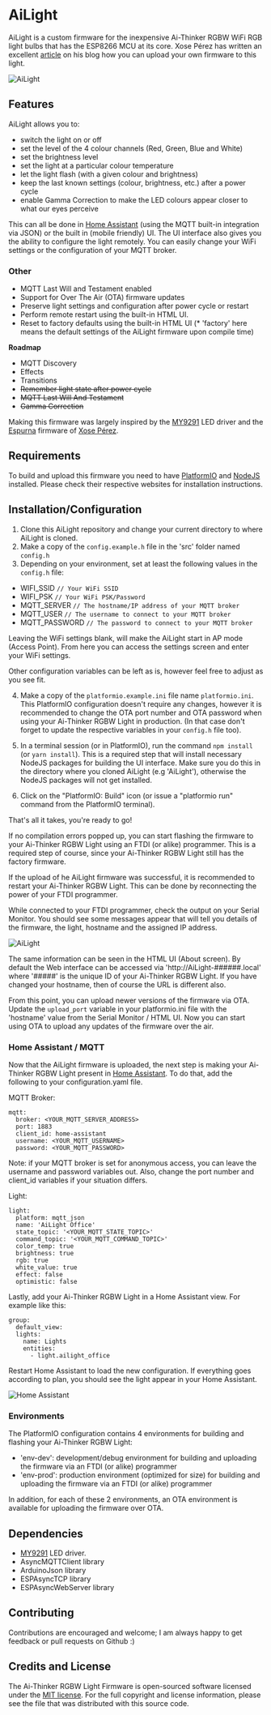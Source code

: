 # AiLight

AiLight is a custom firmware for the inexpensive Ai-Thinker RGBW WiFi RGB light bulbs that has the ESP8266 MCU at its core. Xose Pérez has written an excellent [article](http://tinkerman.cat/ailight-hackable-rgbw-light-bulb/) on his blog how you can upload your own firmware to this light.

![AiLight](https://www.sachatelgenhof.nl/user/pages/02.blog/ailight/screen_combo_m.png)

## Features

AiLight allows you to:

- switch the light on or off
- set the level of the 4 colour channels (Red, Green, Blue and White)
- set the brightness level
- set the light at a particular colour temperature
- let the light flash (with a given colour and brightness)
- keep the last known settings (colour, brightness, etc.) after a power cycle
- enable Gamma Correction to make the LED colours appear closer to what our eyes perceive

This can all be done in [Home Assistant](https://home-assistant.io) (using the MQTT built-in integration via JSON) or the built in (mobile friendly) UI. The UI interface also gives you the ability to configure the light remotely. You can easily change your WiFi settings or the configuration of your MQTT broker.

### Other

- MQTT Last Will and Testament enabled
- Support for Over The Air (OTA) firmware updates
- Preserve light settings and configuration after power cycle or restart
- Perform remote restart using the built-in HTML UI.
- Reset to factory defaults using the built-in HTML UI (* 'factory' here means the default settings of the AiLight firmware upon compile time)


**Roadmap**

- MQTT Discovery
- Effects
- Transitions
- ~~Remember light state after power cycle~~
- ~~MQTT Last Will And Testament~~
- ~~Gamma Correction~~

Making this firmware was largely inspired by the [MY9291](https://github.com/xoseperez/my9291) LED driver and the [Espurna](https://bitbucket.org/xoseperez/espurna) firmware of [Xose Pérez](https://github.com/xoseperez).

## Requirements

To build and upload this firmware you need to have [PlatformIO](http://platformio.org/) and [NodeJS](https://nodejs.org/en/) installed. Please check their respective websites for installation instructions.

## Installation/Configuration

1. Clone this AiLight repository and change your current directory to where AiLight is cloned.
2. Make a copy of the `config.example.h` file in the 'src' folder named `config.h`
3. Depending on your environment, set at least the following values in the `config.h` file:

  - WIFI_SSID `// Your WiFi SSID`
  - WIFI_PSK `// Your WiFi PSK/Password`
  - MQTT_SERVER `// The hostname/IP address of your MQTT broker`
  - MQTT_USER `// The username to connect to your MQTT broker`
  - MQTT_PASSWORD `// The password to connect to your MQTT broker`

  Leaving the WiFi settings blank, will make the AiLight start in AP mode (Access Point). From here you can access the   settings screen and enter your WiFi settings.

  Other configuration variables can be left as is, however feel free to adjust as you see fit.

4. Make a copy of the `platformio.example.ini` file name `platformio.ini`. This PlatformIO configuration doesn't require any changes, however it is recommended to change the OTA port number and OTA password when using your Ai-Thinker RGBW Light in production. (In that case don't forget to update the respective variables in your `config.h` file too).

5. In a terminal session (or in PlatformIO), run the command `npm install` (or `yarn install`). This is a required step that will install necessary NodeJS packages for building the UI interface. Make sure you do this in the directory where you cloned AiLight (e.g 'AiLight'), otherwise the NodeJS packages will not get installed.

6. Click on the "PlatformIO: Build" icon (or issue a "platformio run" command from the PlatformIO terminal).

That's all it takes, you're ready to go!

If no compilation errors popped up, you can start flashing the firmware to your Ai-Thinker RGBW Light using an FTDI (or alike) programmer. This is a required step of course, since your Ai-Thinker RGBW Light still has the factory firmware.

If the upload of he AiLight firmware was successful, it is recommended to restart your Ai-Thinker RGBW Light. This can be done by reconnecting the power of your FTDI programmer.

While connected to your FTDI programmer, check the output on your Serial Monitor. You should see some messages appear that will tell you details of the firmware, the light, hostname and the assigned IP address.

![AiLight](https://www.sachatelgenhof.nl/user/pages/02.blog/ailight/terminal.png)

The same information can be seen in the HTML UI (About screen). By default the Web interface can be accessed via 'http://AiLight-######.local' where '#####' is the unique ID of your Ai-Thinker RGBW Light. If you have changed your hostname, then of course the URL is different also.

From this point, you can upload newer versions of the firmware via OTA. Update the `upload_port` variable in your platformio.ini file with the 'hostname' value from the Serial Monitor / HTML UI. Now you can start using OTA to upload any updates of the firmware over the air.


### Home Assistant / MQTT
Now that the AiLight firmware is uploaded, the next step is making your Ai-Thinker RGBW Light present in [Home Assistant](https://home-assistant.io). To do that, add the following to your configuration.yaml file.

MQTT Broker:

    mqtt:
      broker: <YOUR_MQTT_SERVER_ADDRESS>
      port: 1883
      client_id: home-assistant
      username: <YOUR_MQTT_USERNAME>
      password: <YOUR_MQTT_PASSWORD>
Note: if your MQTT broker is set for anonymous access, you can leave the username and password variables out. Also, change the port number and client_id variables if your situation differs.

Light:

    light:
      platform: mqtt_json
      name: 'AiLight Office'
      state_topic: '<YOUR_MQTT_STATE_TOPIC>'
      command_topic: '<YOUR_MQTT_COMMAND_TOPIC>'
      color_temp: true
      brightness: true
      rgb: true
      white_value: true
      effect: false
      optimistic: false

Lastly, add your Ai-Thinker RGBW Light in a Home Assistant view. For example like this:

    group:
      default_view:
      lights:
        name: Lights
        entities:
          - light.ailight_office

Restart Home Assistant to load the new configuration. If everything goes according to plan, you should see the light appear in your Home Assistant.

![Home Assistant](https://www.sachatelgenhof.nl/user/pages/02.blog/ailight/hass.png)

### Environments

The PlatformIO configuration contains 4 environments for building and flashing your Ai-Thinker RGBW Light:

- 'env-dev': development/debug environment for building and uploading the firmware via an FTDI (or alike) programmer
- 'env-prod': production environment (optimized for size) for building and uploading the firmware via an FTDI (or alike) programmer

In addition, for each of these 2 environments, an OTA environment is available for uploading the firmware over OTA.

## Dependencies

- [MY9291](https://github.com/xoseperez/my9291) LED driver.
- AsyncMQTTClient library
- ArduinoJson library
- ESPAsyncTCP library
- ESPAsyncWebServer library

## Contributing

Contributions are encouraged and welcome; I am always happy to get feedback or pull requests on Github :)

## Credits and License

The Ai-Thinker RGBW Light Firmware is open-sourced software licensed under the [MIT license](http://opensource.org/licenses/MIT). For the full copyright and license information, please see the <license> file that was distributed with this source code.</license>
